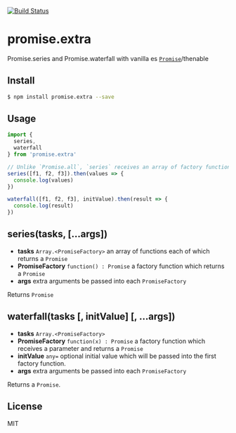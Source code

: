 [![Build Status](https://travis-ci.org/kaelzhang/promise.extra.svg?branch=master)](https://travis-ci.org/kaelzhang/promise.extra)
<!-- optional appveyor tst
[![Windows Build Status](https://ci.appveyor.com/api/projects/status/github/kaelzhang/promise.extra?branch=master&svg=true)](https://ci.appveyor.com/project/kaelzhang/promise.extra)
-->
<!-- optional npm version
[![NPM version](https://badge.fury.io/js/promise.extra.svg)](http://badge.fury.io/js/promise.extra)
-->
<!-- optional npm downloads
[![npm module downloads per month](http://img.shields.io/npm/dm/promise.extra.svg)](https://www.npmjs.org/package/promise.extra)
-->
<!-- optional dependency status
[![Dependency Status](https://david-dm.org/kaelzhang/promise.extra.svg)](https://david-dm.org/kaelzhang/promise.extra)
-->

# promise.extra

Promise.series and Promise.waterfall with vanilla es [`Promise`](https://developer.mozilla.org/en/docs/Web/JavaScript/Reference/Global_Objects/Promise)/thenable

## Install

```sh
$ npm install promise.extra --save
```

## Usage

```js
import {
  series,
  waterfall
} from 'promise.extra'

// Unlike `Promise.all`, `series` receives an array of factory functions instead of `Promise`'s.
series([f1, f2, f3]).then(values => {
  console.log(values)
})

waterfall([f1, f2, f3], initValue).then(result => {
  console.log(result)
})
```

## series(tasks, [...args])

- **tasks** `Array.<PromiseFactory>` an array of functions each of which returns a `Promise`
- **PromiseFactory** `function() : Promise` a factory function which returns a `Promise`
- **args** extra arguments be passed into each `PromiseFactory`

Returns `Promise`

## waterfall(tasks [, initValue] [, ...args])

- **tasks** `Array.<PromiseFactory>`
- **PromiseFactory** `function(x) : Promise` a factory function which receives a parameter and returns a `Promise`
- **initValue** `any=` optional initial value which will be passed into the first factory function.
- **args** extra arguments be passed into each `PromiseFactory`

Returns a `Promise`.

## License

MIT
